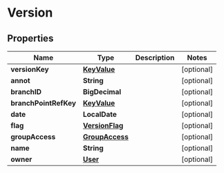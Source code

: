 

# Version


## Properties

| Name | Type | Description | Notes |
|------------ | ------------- | ------------- | -------------|
|**versionKey** | [**KeyValue**](KeyValue.md) |  |  [optional] |
|**annot** | **String** |  |  [optional] |
|**branchID** | **BigDecimal** |  |  [optional] |
|**branchPointRefKey** | [**KeyValue**](KeyValue.md) |  |  [optional] |
|**date** | **LocalDate** |  |  [optional] |
|**flag** | [**VersionFlag**](VersionFlag.md) |  |  [optional] |
|**groupAccess** | [**GroupAccess**](GroupAccess.md) |  |  [optional] |
|**name** | **String** |  |  [optional] |
|**owner** | [**User**](User.md) |  |  [optional] |



